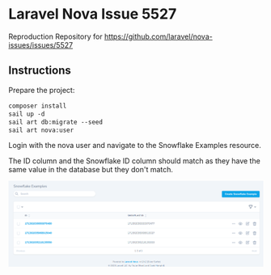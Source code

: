 # Laravel Nova Issue 5527

Reproduction Repository for https://github.com/laravel/nova-issues/issues/5527

## Instructions

Prepare the project:

    composer install
    sail up -d
    sail art db:migrate --seed
    sail art nova:user

Login with the nova user and navigate to the Snowflake Examples resource.

The ID column and the Snowflake ID column should match as they have the same value in the database but they don't match.

![screenshot](https://github.com/nhaynes/nova-issue-5527/blob/main/resources/nova-issue-5527.png?raw=true)
